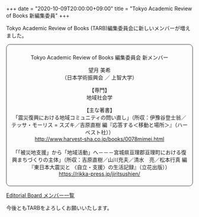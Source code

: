 +++
date = "2020-10-09T20:00:00+09:00"
title = "Tokyo Academic Review of Books 新編集委員"
+++

Tokyo Academic Review of Books (TARB)編集委員会に新しいメンバーが増えました。

<div style="padding: 10px; margin-bottom: 10px; border: 1px solid #333333; border-radius: 10px; text-align: center;">
<p></p>
<p>Tokyo Academic Review of Books 編集委員会 新メンバー</p>
<p>望月 美希</br>
（日本学術振興会 ／ 上智大学）</p>
<p>【専門】</br>地域社会学</p>
<p>【主な著書】</br>
「震災復興における地域コミュニティの問い直し」（所収：伊豫谷登士翁／テッサ・モーリス = スズキ／吉原直樹 編『応答する＜移動と場所＞』（ハーベスト社））</br>
<a href=http://www.harvest-sha.co.jp/books/0078mimei.html>http://www.harvest-sha.co.jp/books/0078mimei.html</a></br></br>
「「被災地支援」から「地域活動」へ－－－宮城県亘理郡亘理町における復興まちづくりの主体」（所収：吉原直樹／山川充夫／清水　亮／松本行真 編『東日本大震災と 〈自立・支援〉の生活記録』（立花出版））</br>
<a href=https://rikka-press.jp/jiritsushien/>https://rikka-press.jp/jiritsushien/</a>
</p>
</div>

[Editorial Board メンバー一覧](https://tarb.yamanami.tokyo/editorialboard)

今後ともTARBをよろしくお願いいたします。
